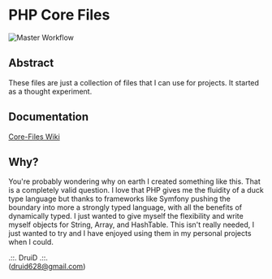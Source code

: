 # PHP Core Files
![Master Workflow](https://github.com/PHP-Alchemist/coreFiles/actions/workflows/php.yml/badge.svg)
##  Abstract

These files are just a collection of files that I can use for projects. It started as a thought experiment. 

## Documentation
[Core-Files Wiki](https://github.com/PHP-Alchemist/coreFiles/wiki)

## Why?

You're probably wondering why on earth I created something like this. That is a completely valid question. I love that
PHP gives me the fluidity of a duck type language but thanks to frameworks like Symfony pushing the boundary into more
a strongly typed language, with all the benefits of dynamically typed. I just wanted to give myself the flexibility 
and write myself objects for String, Array, and HashTable. This isn't really needed, I just wanted to try and I have 
enjoyed using them in my personal projects when I could.

.::. DruiD .::.  
(druid628@gmail.com)  
